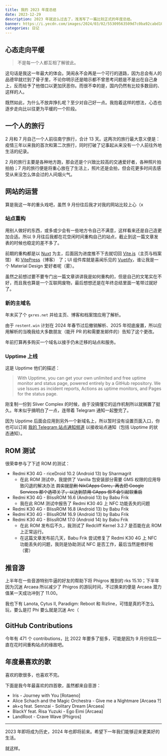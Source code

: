 ```yaml
---
title: 我的 2023 年度总结
date: 2023-12-29
description: 2023 年就这么过去了，浅浅写了一篇比较正式的年度总结。
banner: https://i.yecdn.com/images/2024/03/02/55309563509d7c0ba92cabd10cce9cf3.webp
categories: 日记
---
```


## 心态走向平缓

> 不是每一个人都互相了解彼此。

这句话是我这一年最大的体会。哭闹永不会再是一个可行的道路，因为总会有人的品德早就烂到了骨子里，不论你明示还是暗示都不曾思考问题是不是出在自己身上，反而给予了他借口以更加厌恶你。而很不幸的是，国内仍然有比较多数目的、这样的人。

既然如此，为什么不放弃挣扎呢？至少对自己好一点。我抱着这样的想法，心态也逐步走向比以往更为平缓的一个阶段。

## 一个人的旅行

2 月和 7 月自己一个人前往南宁旅行，合计 13 天。这两次的旅行最大意义便是：疫情三年以来我的首次和第二次旅行，同时打破了记事起从来没有一个人前往外地生活的纪录。

2 月的旅行主要是各种地方跑，那会还是个兴致比较高的交通爱好者，各种照片拍拍拍；7 月的旅行便是将重心放在了生活上，照片还是会拍，但会花更多时间去感受从来没怎么体会过的人间烟火气。

## 网站的运营

算是我这一年的重头戏吧，虽然 9 月份往后我才对我的网站比较上心（x

### 站点重构

用别人做好的东西，或多或少会有一些地方令自己不满意，这样看来还是自己造更加合适。所以 9 月往后我都在花空闲时间重构自己的站点，截止到这一篇文章发表的时候也稳定的差不多了。

前期的重构都是以 [Nuxt](https://nuxt.com) 为主，后面因为进度推不下去就切回 [Vite.js](https://vitejs.dev)（主页与档案馆） 和 [VitePress](https://vitepress.dev)（博客） 了；UI 组件库就是喜闻乐见的 [Vuetify](https://vuetifyjs.com)，谁让我是一个 Material Design 爱好者呢（雾）。

虽然之前想过要不要专门出一篇文章讲讲我是如何重构的，但是自己的文笔实在不好，而且我也算是一个互联网废物，最后想想还是在年终总结里面一笔带过就好了。

### 新的主域名

年末买了个 `gxres.net` 并给主页、博客和档案馆应用了解析。

由于 `restent.win` 计划在 2024 年春节过后撤销解析、2025 年彻底废置，所以应用解析的当晚我给大多数朋友（能开 PR 的和需要发邮件的）告知了这个更改。

年前打算再多购买一个域名以接手仍未迁移的站点和服务。

### Upptime 上线

这是 Upptime 他们的描述：

> With Upptime, you can get your own unlimited and free uptime monitor and status page, powered entirely by a GitHub repository. We use Issues as incident reports, Actions as uptime monitors, and Pages for the status page.

刚复制一份到 Sliver Complex 的时候，由于没搞懂它的运作机制所以就搁置了挺久。年末似乎搞明白了一点，连带着 Telegram 通知一起整完了。

因为 Upptime 后面会应用到另外一个新域名上，所以暂时没有设置页面入口，你也可以订阅 [我的 Telegram 站点通知频道](https://t.me/notification_sli) 以接收站点通知（包括 Upptime 的状态通知）。

## ROM 测试

很荣幸参与了下述 ROM 的测试：

- Redmi K30 4G - riceDroid 10.2 (Android 13) by Sharmagrit
    - 在此 ROM 测试中，我提供了 Vanilla 包安装部分需要 GMS 权限的应用导致闪退的解决办法 ~~其实就是刷 NikGApps Core，再去把 Google Services 那个选项关了，以达到禁用 GApps 但不会引起软重启~~
- Redmi K30 4G - BlissROM 16.6 (Android 13) by Babu Frik
  - 我在此 ROM 测试中报告了 Redmi K30 4G 上 NFC 功能丢失的问题
- Redmi K30 4G - BlissROM 16.8 (Android 13) by Babu Frik
- Redmi K30 4G - BlissROM 16.9 (Android 13) by Babu Frik
- Redmi K30 4G - BlissROM 17.0 (Android 14) by Babu Frik
  - 在此 ROM 发布后不久，我测试了 Redcliff Kernel 3.2.7 是否能在此 ROM 上正常运行。
  - 在这篇文章发布前几天，Babu Frik 尝试修复了 Redmi K30 4G 上 NFC 功能丢失的问题，我则是协助测试 NFC 是否工作，最后当然是修好啦（雾）

## 推音游

上半年在一些音游特别牛逼的好友的帮助下将 Phigros 推到的 rks 15.10；下半年因为沉迷 Arcaea 所以减少了 Phigros 的游玩时间，不过换来的便是 Arcaea 潜力值某一天成功冲到了 11.00。

我也下有 Lanota, Cytus II, Paradigm: Reboot 和 Rizline，可惜是真的不怎么玩，要么是打 Phi 要么就是沉迷 Arc（

## GitHub Contributions

今年有 471 个 contributions，比 2022 年要多了挺多，可能是因为 9 月份往后一直在花时间重构站点的缘故吧。

## 年度最喜欢的歌

喜欢的歌很多，也喜欢不完。

下面是我今年最喜欢的四首歌，虽然都来自音游：

- Iris - Journey with You [Rotaeno]
- Alice Schach and the Magic Orchestra - Give me a Nightmare [Arcaea ?]
- ak+q feat. Sennzai - Solitary Dream [Arcaea]
- BlackY feat. Risa Yuzuki - Ego Eimi [Arcaea]
- LandRoot - Crave Wave [Phigros]

---

2023 年即将成为历史，2024 年也即将前来。希望下一年我们能够迎来更美好的生活。

就这样。